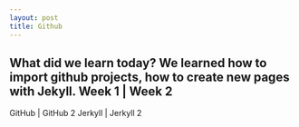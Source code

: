 ```yaml
---
layout: post
title: Github
---
```

What did we learn today? We learned how to  import github projects, how to create new pages with Jekyll.
Week 1 | Week 2
---------------
GitHub | GitHub 2
Jerkyll | Jerkyll 2
